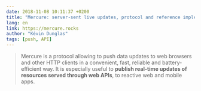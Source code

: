 ```yaml
---
date: 2018-11-08 10:11:37 +0200
title: "Mercure: server-sent live updates, protocol and reference implementation"
lang: en
link: https://mercure.rocks
author: "Kévin Dunglas"
tags: [push, API]
---
```


> Mercure is a protocol allowing to push data updates to web browsers and other HTTP clients in a convenient, fast, reliable and battery-efficient way. It is especially useful to **publish real-time updates of resources served through web APIs**, to reactive web and mobile apps.
